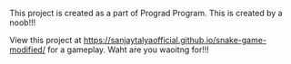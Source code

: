 This project is created as a part of Prograd Program. This is created by a noob!!!

View this project at https://sanjaytalyaofficial.github.io/snake-game-modified/ for a gameplay. Waht are you waoitng for!!!
